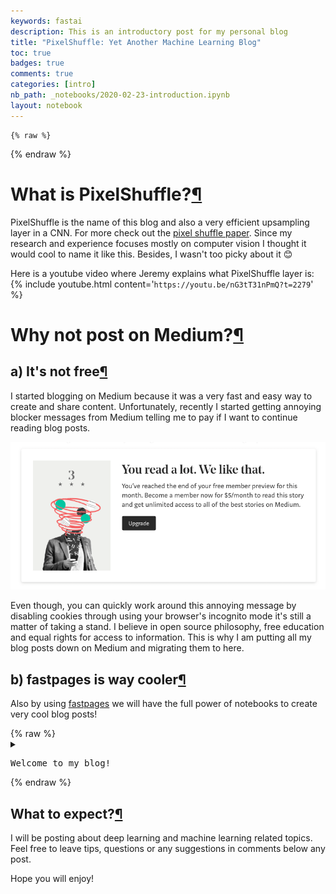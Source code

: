 ```yaml
---
keywords: fastai
description: This is an introductory post for my personal blog
title: "PixelShuffle: Yet Another Machine Learning Blog"
toc: true 
badges: true
comments: true
categories: [intro]
nb_path: _notebooks/2020-02-23-introduction.ipynb
layout: notebook
---
```


<!--
#################################################
### THIS FILE WAS AUTOGENERATED! DO NOT EDIT! ###
#################################################
# file to edit: _notebooks/2020-02-23-introduction.ipynb
-->

<div class="container" id="notebook-container">
        
    {% raw %}
    
<div class="cell border-box-sizing code_cell rendered">

</div>
    {% endraw %}

<div class="cell border-box-sizing text_cell rendered"><div class="inner_cell">
<div class="text_cell_render border-box-sizing rendered_html">
<h1 id="What-is-PixelShuffle?">What is PixelShuffle?<a class="anchor-link" href="#What-is-PixelShuffle?">&#182;</a></h1>
</div>
</div>
</div>
<div class="cell border-box-sizing text_cell rendered"><div class="inner_cell">
<div class="text_cell_render border-box-sizing rendered_html">
<p>PixelShuffle is the name of this blog and also a very efficient upsampling layer in a CNN. For more check out the <a href="https://arxiv.org/pdf/1609.05158.pdf">pixel shuffle paper</a>. Since my research and experience focuses mostly on computer vision I thought it would cool to name it like this. Besides, I wasn't too picky about it 😊</p>

</div>
</div>
</div>
<div class="cell border-box-sizing text_cell rendered"><div class="inner_cell">
<div class="text_cell_render border-box-sizing rendered_html">
<p>Here is a youtube video where Jeremy explains what PixelShuffle layer is:
{% include youtube.html content='<code>https://youtu.be/nG3tT31nPmQ?t=2279</code>' %}</p>

</div>
</div>
</div>
<div class="cell border-box-sizing text_cell rendered"><div class="inner_cell">
<div class="text_cell_render border-box-sizing rendered_html">
<h1 id="Why-not-post-on-Medium?">Why not post on Medium?<a class="anchor-link" href="#Why-not-post-on-Medium?">&#182;</a></h1>
</div>
</div>
</div>
<div class="cell border-box-sizing text_cell rendered"><div class="inner_cell">
<div class="text_cell_render border-box-sizing rendered_html">
<h2 id="a)-It's-not-free">a) It's not free<a class="anchor-link" href="#a)-It's-not-free">&#182;</a></h2>
</div>
</div>
</div>
<div class="cell border-box-sizing text_cell rendered"><div class="inner_cell">
<div class="text_cell_render border-box-sizing rendered_html">
<p>I started blogging on Medium because it was a very fast and easy way to create and share content. Unfortunately, recently I started getting annoying blocker messages from Medium telling me to pay if I want to continue reading blog posts.</p>

</div>
</div>
</div>
<div class="cell border-box-sizing text_cell rendered"><div class="inner_cell">
<div class="text_cell_render border-box-sizing rendered_html">
<p><img src="https://raw.githubusercontent.com/KeremTurgutlu/myblog/master/_notebooks/images/you_read_alot.png" alt=""></p>

</div>
</div>
</div>
<div class="cell border-box-sizing text_cell rendered"><div class="inner_cell">
<div class="text_cell_render border-box-sizing rendered_html">
<p>Even though, you can quickly work around this annoying message by disabling cookies through using your browser's incognito mode it's still a matter of taking a stand. I believe in open source philosophy, free education and equal rights for access to information. This is why I am putting all my blog posts down on Medium and migrating them to here.</p>

</div>
</div>
</div>
<div class="cell border-box-sizing text_cell rendered"><div class="inner_cell">
<div class="text_cell_render border-box-sizing rendered_html">
<h2 id="b)-fastpages-is-way-cooler">b) fastpages is way cooler<a class="anchor-link" href="#b)-fastpages-is-way-cooler">&#182;</a></h2>
</div>
</div>
</div>
<div class="cell border-box-sizing text_cell rendered"><div class="inner_cell">
<div class="text_cell_render border-box-sizing rendered_html">
<p>Also by using <a href="https://github.com/fastai/fastpages">fastpages</a> we will have the full power of notebooks to create very cool blog posts!</p>

</div>
</div>
</div>
    {% raw %}
    
<div class="cell border-box-sizing code_cell rendered">
<details class="description">
      <summary class="btn btn-sm" data-open="Hide Code" data-close="Show Code"></summary>
        <p><div class="input">

<div class="inner_cell">
    <div class="input_area">
<div class=" highlight hl-ipython3"><pre><span></span><span class="c1">#collapse</span>
<span class="nb">print</span><span class="p">(</span><span class="s2">&quot;Welcome to my blog!&quot;</span><span class="p">)</span>
</pre></div>

    </div>
</div>
</div>
</p>
    </details>
<div class="output_wrapper">
<div class="output">

<div class="output_area">

<div class="output_subarea output_stream output_stdout output_text">
<pre>Welcome to my blog!
</pre>
</div>
</div>

</div>
</div>

</div>
    {% endraw %}

<div class="cell border-box-sizing text_cell rendered"><div class="inner_cell">
<div class="text_cell_render border-box-sizing rendered_html">
<h2 id="What-to-expect?">What to expect?<a class="anchor-link" href="#What-to-expect?">&#182;</a></h2>
</div>
</div>
</div>
<div class="cell border-box-sizing text_cell rendered"><div class="inner_cell">
<div class="text_cell_render border-box-sizing rendered_html">
<p>I will be posting about deep learning and machine learning related topics. Feel free to leave tips, questions or any suggestions in comments below any post.</p>
<p>Hope you will enjoy!</p>

</div>
</div>
</div>
</div>
 

